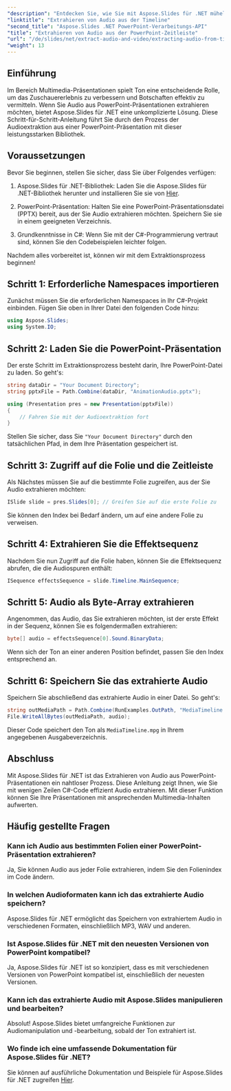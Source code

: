 ```yaml
---
"description": "Entdecken Sie, wie Sie mit Aspose.Slides für .NET mühelos Audiodateien aus PowerPoint-Präsentationen extrahieren. Diese Schritt-für-Schritt-Anleitung bietet klare Anweisungen."
"linktitle": "Extrahieren von Audio aus der Timeline"
"second_title": "Aspose.Slides .NET PowerPoint-Verarbeitungs-API"
"title": "Extrahieren von Audio aus der PowerPoint-Zeitleiste"
"url": "/de/slides/net/extract-audio-and-video/extracting-audio-from-timeline/"
"weight": 13
---
```


## Einführung

Im Bereich Multimedia-Präsentationen spielt Ton eine entscheidende Rolle, um das Zuschauererlebnis zu verbessern und Botschaften effektiv zu vermitteln. Wenn Sie Audio aus PowerPoint-Präsentationen extrahieren möchten, bietet Aspose.Slides für .NET eine unkomplizierte Lösung. Diese Schritt-für-Schritt-Anleitung führt Sie durch den Prozess der Audioextraktion aus einer PowerPoint-Präsentation mit dieser leistungsstarken Bibliothek.

## Voraussetzungen

Bevor Sie beginnen, stellen Sie sicher, dass Sie über Folgendes verfügen:

1. Aspose.Slides für .NET-Bibliothek: Laden Sie die Aspose.Slides für .NET-Bibliothek herunter und installieren Sie sie von [Hier](https://releases.aspose.com/slides/net/).

2. PowerPoint-Präsentation: Halten Sie eine PowerPoint-Präsentationsdatei (PPTX) bereit, aus der Sie Audio extrahieren möchten. Speichern Sie sie in einem geeigneten Verzeichnis.

3. Grundkenntnisse in C#: Wenn Sie mit der C#-Programmierung vertraut sind, können Sie den Codebeispielen leichter folgen.

Nachdem alles vorbereitet ist, können wir mit dem Extraktionsprozess beginnen!

## Schritt 1: Erforderliche Namespaces importieren

Zunächst müssen Sie die erforderlichen Namespaces in Ihr C#-Projekt einbinden. Fügen Sie oben in Ihrer Datei den folgenden Code hinzu:

```csharp
using Aspose.Slides;
using System.IO;
```

## Schritt 2: Laden Sie die PowerPoint-Präsentation

Der erste Schritt im Extraktionsprozess besteht darin, Ihre PowerPoint-Datei zu laden. So geht's:

```csharp
string dataDir = "Your Document Directory";
string pptxFile = Path.Combine(dataDir, "AnimationAudio.pptx");

using (Presentation pres = new Presentation(pptxFile))
{
    // Fahren Sie mit der Audioextraktion fort
}
```

Stellen Sie sicher, dass Sie `"Your Document Directory"` durch den tatsächlichen Pfad, in dem Ihre Präsentation gespeichert ist.

## Schritt 3: Zugriff auf die Folie und die Zeitleiste

Als Nächstes müssen Sie auf die bestimmte Folie zugreifen, aus der Sie Audio extrahieren möchten:

```csharp
ISlide slide = pres.Slides[0]; // Greifen Sie auf die erste Folie zu
```

Sie können den Index bei Bedarf ändern, um auf eine andere Folie zu verweisen.

## Schritt 4: Extrahieren Sie die Effektsequenz

Nachdem Sie nun Zugriff auf die Folie haben, können Sie die Effektsequenz abrufen, die die Audiospuren enthält:

```csharp
ISequence effectsSequence = slide.Timeline.MainSequence;
```

## Schritt 5: Audio als Byte-Array extrahieren

Angenommen, das Audio, das Sie extrahieren möchten, ist der erste Effekt in der Sequenz, können Sie es folgendermaßen extrahieren:

```csharp
byte[] audio = effectsSequence[0].Sound.BinaryData;
```

Wenn sich der Ton an einer anderen Position befindet, passen Sie den Index entsprechend an.

## Schritt 6: Speichern Sie das extrahierte Audio

Speichern Sie abschließend das extrahierte Audio in einer Datei. So geht's:

```csharp
string outMediaPath = Path.Combine(RunExamples.OutPath, "MediaTimeline.mpg");
File.WriteAllBytes(outMediaPath, audio);
```

Dieser Code speichert den Ton als `MediaTimeline.mpg` in Ihrem angegebenen Ausgabeverzeichnis.

## Abschluss

Mit Aspose.Slides für .NET ist das Extrahieren von Audio aus PowerPoint-Präsentationen ein nahtloser Prozess. Diese Anleitung zeigt Ihnen, wie Sie mit wenigen Zeilen C#-Code effizient Audio extrahieren. Mit dieser Funktion können Sie Ihre Präsentationen mit ansprechenden Multimedia-Inhalten aufwerten.

## Häufig gestellte Fragen

### Kann ich Audio aus bestimmten Folien einer PowerPoint-Präsentation extrahieren?

Ja, Sie können Audio aus jeder Folie extrahieren, indem Sie den Folienindex im Code ändern.

### In welchen Audioformaten kann ich das extrahierte Audio speichern?

Aspose.Slides für .NET ermöglicht das Speichern von extrahiertem Audio in verschiedenen Formaten, einschließlich MP3, WAV und anderen.

### Ist Aspose.Slides für .NET mit den neuesten Versionen von PowerPoint kompatibel?

Ja, Aspose.Slides für .NET ist so konzipiert, dass es mit verschiedenen Versionen von PowerPoint kompatibel ist, einschließlich der neuesten Versionen.

### Kann ich das extrahierte Audio mit Aspose.Slides manipulieren und bearbeiten?

Absolut! Aspose.Slides bietet umfangreiche Funktionen zur Audiomanipulation und -bearbeitung, sobald der Ton extrahiert ist.

### Wo finde ich eine umfassende Dokumentation für Aspose.Slides für .NET?

Sie können auf ausführliche Dokumentation und Beispiele für Aspose.Slides für .NET zugreifen [Hier](https://reference.aspose.com/slides/net/).